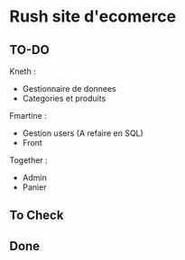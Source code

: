 # Rush site d'ecomerce
## TO-DO
Kneth :
- Gestionnaire de donnees
- Categories et produits

Fmartine :
- Gestion users (A refaire en SQL)
- Front

Together :
- Admin
- Panier

## To Check

## Done